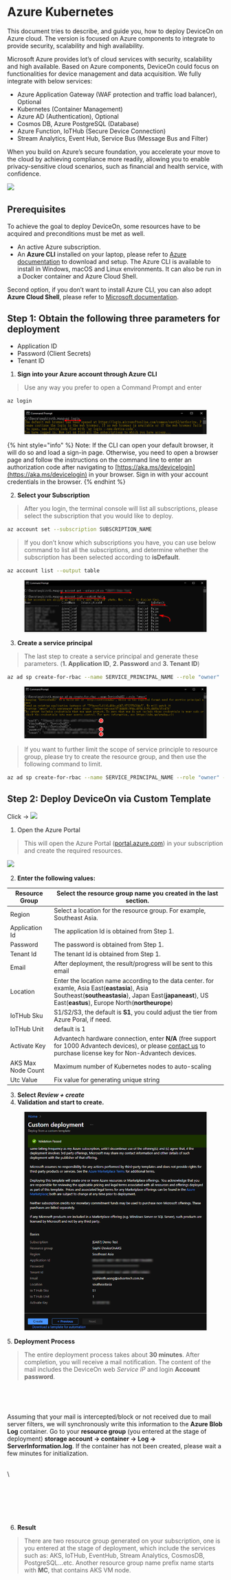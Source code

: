 # Azure Kubernetes

This document tries to describe, and guide you, how to deploy DeviceOn on Azure cloud. The version is focused on Azure components to integrate to provide security, scalability and high availability.

Microsoft Azure provides lot’s of cloud services with security, scalability and high available. Based on Azure components, DeviceOn could focus on functionalities for device management and data acquisition. We fully integrate with below services:

* Azure Application Gateway (WAF protection and traffic load balancer), Optional
* Kubernetes (Container Management)
* Azure AD (Authentication), Optional
* Cosmos DB, Azure PostgreSQL (Database)
* Azure Function, IoTHub (Secure Device Connection)
* Stream Analytics, Event Hub, Service Bus (Message Bus and Filter)

When you build on Azure’s secure foundation, you accelerate your move to the cloud by achieving compliance more readily, allowing you to enable privacy-sensitive cloud scenarios, such as financial and health service, with confidence.

![](https://i.imgur.com/pgmdIJI.png)

## Prerequisites

To achieve the goal to deploy DeviceOn, some resources have to be acquired and preconditions must be met as well.

* An active Azure subscription.
* An **Azure CLI** installed on your laptop, please refer to [Azure documentation](https://docs.microsoft.com/zh-tw/cli/azure/install-azure-cli) to download and setup. The Azure CLI is available to install in Windows, macOS and Linux environments. It can also be run in a Docker container and Azure Cloud Shell.

Second option, if you don’t want to install Azure CLI, you can also adopt **Azure Cloud Shell**, please refer to [Microsoft documentation](https://docs.microsoft.com/en-us/azure/cloud-shell/overview).

## Step 1: **Obtain the following three parameters for deployment**

* Application ID
* Password (Client Secrets)
* Tenant ID

1. **Sign into your Azure account through Azure CLI**

> Use any way you prefer to open a Command Prompt and enter

```bash
az login
```

<figure><img src="../../../.gitbook/assets/image (59).png" alt=""><figcaption></figcaption></figure>

{% hint style="info" %}
Note: If the CLI can open your default browser, it will do so and load a sign-in page. Otherwise, you need to open a browser page and follow the instructions on the command line to enter an authorization code after navigating to [https://aka.ms/devicelogin](https://aka.ms/devicelogin) in your browser. Sign in with your account credentials in the browser.
{% endhint %}

2. **Select your Subscription**

> After you login, the terminal console will list all subscriptions, please select the subscription that you would like to deploy.

```bash
az account set --subscription SUBSCRIPTION_NAME
```

> If you don’t know which subscriptions you have, you can use below command to list all the subscriptions, and determine whether the subscription has been selected according to **isDefault**.

```bash
az account list --output table
```

<figure><img src="../../../.gitbook/assets/image (60).png" alt=""><figcaption></figcaption></figure>

3. **Create a service principal**

> The last step to create a service principal and generate these parameters. (**1. Application ID**, **2. Password** and **3. Tenant ID**)

```bash
az ad sp create-for-rbac --name SERVICE_PRINCIPAL_NAME --role "owner"
```

<figure><img src="../../../.gitbook/assets/image (61).png" alt=""><figcaption></figcaption></figure>

> If you want to further limit the scope of service principle to resource group, please try to create the resource group, and then use the following command to limit.

```bash
az ad sp create-for-rbac --name SERVICE_PRINCIPAL_NAME --role "owner" --scopes /subscriptions/SUBSCRIPTION_ID/resourceGroups/{ResourceGroup1}
```

## Step 2: **Deploy DeviceOn via Custom Template**

Click -> [![](https://i.imgur.com/vnjklD7.png)](https://portal.azure.com/#create/Microsoft.Template/uri/https%3a%2f%2fmarketplacetemplate.blob.core.windows.net%2fdeviceon%2fDeviceOn.json)

1. Open the Azure Portal

> This will open the Azure Portal ([portal.azure.com](http://portal.azure.com/)) in your subscription and create the required resources.

![](https://i.imgur.com/a58HAoa.png)

2. **Enter the following values:**

| Resource Group     | Select the resource group name you created in the last section.                                                                                                                                             |
| ------------------ | ----------------------------------------------------------------------------------------------------------------------------------------------------------------------------------------------------------- |
| Region             | Select a location for the resource group. For example, Southeast Asia.                                                                                                                                      |
| Application Id     | The application Id is obtained from Step 1.                                                                                                                                                                 |
| Password           | The password is obtained from Step 1.                                                                                                                                                                       |
| Tenant Id          | The tenant Id is obtained from Step 1.                                                                                                                                                                      |
| Email              | After deployment, the result/progress will be sent to this email                                                                                                                                            |
| Location           | Enter the location name according to the data center. for examle, Asia East(**eastasia**), Asia Southeast(**southeastasia**), Japan East(**japaneast**), US East(**eastus**), Europe North(**northeurope**) |
| IoTHub Sku         | S1/S2/S3, the default is **S1**, you could adjust the tier from Azure Poral, if need.                                                                                                                       |
| IoTHub Unit        | default is 1                                                                                                                                                                                                |
| Activate Key       | Advantech hardware connection, enter **N/A** (free support for 1000 Advantech devices), or please [contact us](mailto:DeviceOn.Support@advantech.com) to purchase license key for Non-Advantech devices.    |
| AKS Max Node Count | Maximum number of Kubernetes nodes to auto-scaling                                                                                                                                                          |
| Utc Value          | Fix value for generating unique string                                                                                                                                                                      |

3. **Select&#x20;**_**Review + create**_
4. **Validation and start to create.**

<figure><img src="../../../.gitbook/assets/image (62).png" alt=""><figcaption></figcaption></figure>

5\. **Deployment Process**

> The entire deployment process takes about **30 minutes**. After completion, you will receive a mail notification. The content of the mail includes the DeviceOn web _Service IP_ and login **Account password**.

<figure><img src="https://i.imgur.com/7VHwAOv.png" alt=""><figcaption></figcaption></figure>

<figure><img src="https://i.imgur.com/LNQrNOS.png" alt=""><figcaption></figcaption></figure>

Assuming that your mail is intercepted/block or not received due to mail server filters, we will synchronously write this information to the **Azure Blob Log** container. Go to your **resource group** (you entered at the stage of deployment) **storage account -> container -> Log -> ServerInformation.log**. If the container has not been created, please wait a few minutes for initialization.

\
\


<figure><img src="https://i.imgur.com/PhbtkV8.png" alt=""><figcaption></figcaption></figure>

<figure><img src="https://i.imgur.com/mdSF0C6.png" alt=""><figcaption></figcaption></figure>

<figure><img src="https://i.imgur.com/yMcLHt5.png" alt=""><figcaption></figcaption></figure>

6. **Result**

> There are two resource group generated on your subscription, one is you entered at the stage of deployment, which include the services such as: AKS, IoTHub, EventHub, Stream Analytics, CosmosDB, PostgreSQL…etc. Another resource group name prefix name starts with **MC**, that contains AKS VM node.
